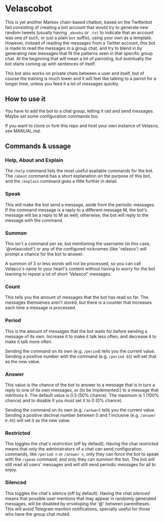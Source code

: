 # Velascobot

This is yet another Markov chain-based chatbot, based on the Twitterbot fad consisting of creating a bot account that would try to generate new random tweets (usually having `_ebooks` or `.txt` to indicate that an account was one of such, or just a plain `bot` suffix), using your own as a template. However, instead of reading the messages from a Twitter account, this bot is made to read the messages in a group chat, and try to blend in by generating new messages that fit the patterns seen in that specific group chat. At the beginning that will mean a lot of parroting, but eventually the bot starts coming up with sentences of itself.

This bot also works on private chats between a user and itself, but of course the training is much lower and it will feel like talking to a parrot for a longer time, unless you feed it a lot of messages quickly.

## How to use it

You have to add the bot to a chat group, letting it rad and send messages. Maybe set some configuration commands too.

If you want to clone or fork this repo and host your own instance of Velasco, see MANUAL.md.

## Commands & ussage

### Help, About and Explain

The `/help` command lists the most useful available commands for the bot. The `/about` command has a short explanation on the purpose of this bot, and the `/explain` command goes a little further in detail.

### Speak

This will make the bot send a message, aside from the periodic messages. If the command message is a reply to a different message M, the bot's message will be a reply to M as well; otherwise, the bot will reply to the message with the command.

### Summon

This isn't a command per se, but mentioning the username (in this case, '@velascobot') or any of the configured nicknames (like 'velasco') will prompt a chance for the bot to answer.

A summon of 3 or less words will not be processed, so you can call Velasco's name to your heart's content without having to worry for the bot learning to repeat a lot of short 'Velasco!' messages.

### Count

This tells you the amount of messages that the bot has read so far. The messages themselves aren't stored, but there is a counter that increases each time a message is processed.

### Period

This is the amount of messages that the bot waits for before sending a message of its own. Increase it to make it talk less often, and decrease it to make it talk more often.

Sending the command on its own (e.g. `/period`) tells you the current value. Sending a positive number with the command (e.g. `/period 85`) will set that as the new value.

### Answer

This value is the chance of the bot to answer to a message that is in turn a reply to one of its own messages, or (to be implemented:) to a message that mentions it. The default value is 0.5 (50% chance). The maximum is 1 (100% chance) and to disable it you must set it to 0 (0% chance).

Sending the command on its own (e.g. `/answer`) tells you the current value. Sending a positive decimal number between 0 and 1 inclusive (e.g. `/answer 0.95`) will set it as the new value.

### Restricted

This toggles the chat's *restriction* (off by default). Having the chat *restricted* means that only the administrators of a chat can send configuration commands, like `/period n` or `/answer n`, only they can force the bot to speak with the `/speak` command, and only they can summon the bot. The bot will still read all users' messages and will still send periodic messages for all to enjoy.

### Silenced

This toggles the chat's *silence* (off by default). Having the chat *silenced* means that possible user mentions that may appear in randomly generated messages, will be disabled by enveloping the '@' between parentheses. This will avoid Telegram mention notifications, specially useful for those who have the group chat muted.

